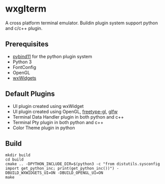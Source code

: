 # wxglterm
A cross platform terminal emulator. Buildin plugin system support python and c/c++ plugin.

## Prerequisites
* [pybind11](https://github.com/pybind/pybind11) for the python plugin system
* Python 3
* FontConfig
* OpenGL
* [wxWidgets](http://www.wxwidgets.org)

## Default Plugins
* UI plugin created using wxWidget
* UI plugin created using OpenGL, [freetype-gl](https://github.com/rougier/freetype-gl), [glfw](http://www.glfw.org/)
* Terminal Data Handler plugin in both python and c++
* Terminal Pty plugin in both python and c++
* Color Theme plugin in python

## Build
```
mkdir build
cd build
cmake .. -DPYTHON_INCLUDE_DIR=$(python3 -c "from distutils.sysconfig import get_python_inc; print(get_python_inc())") -DBUILD_WXWIDGETS_UI=ON -DBUILD_OPENGL_UI=ON
make
```